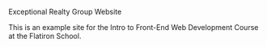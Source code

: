 Exceptional Realty Group Website

This is an example site for the Intro to Front-End Web Development Course at the Flatiron School.
